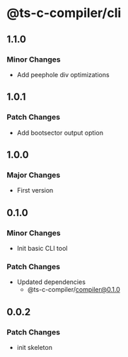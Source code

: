 # @ts-c-compiler/cli

## 1.1.0

### Minor Changes

- Add peephole div optimizations

## 1.0.1

### Patch Changes

- Add bootsector output option

## 1.0.0

### Major Changes

- First version

## 0.1.0

### Minor Changes

- Init basic CLI tool

### Patch Changes

- Updated dependencies
  - @ts-c-compiler/compiler@0.1.0

## 0.0.2

### Patch Changes

- init skeleton
